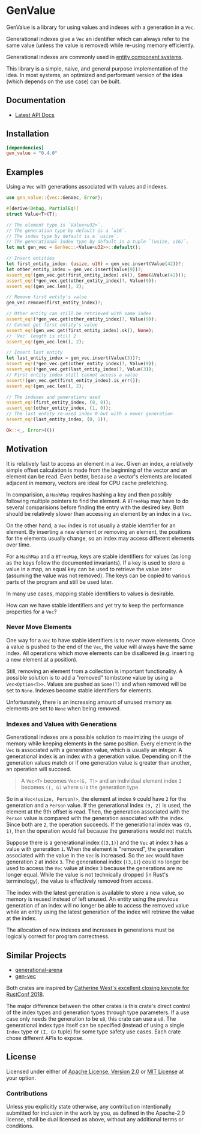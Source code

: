 # GenValue

GenValue is a library for using values and indexes with a generation in a
`Vec`.

Generational indexes give a `Vec` an identifier which can always refer to the
same value (unless the value is removed) while re-using memory efficiently.

Generational indexes are commonly used in [entity component systems][wiki_ecs].

This library is a simple, naive, and general purpose implementation of the idea.
In most systems, an optimized and performant version of the idea (which depends on the
use case) can be built.

## Documentation

* [Latest API Docs][docs_rs_gen_value]

## Installation

```toml
[dependencies]
gen_value = "0.4.0"
```

## Examples

Using a `Vec` with generations associated with values and indexes.

```rust
use gen_value::{vec::GenVec, Error};

#[derive(Debug, PartialEq)]
struct Value<T>(T);

// The element type is `Value<u32>`.
// The generation type by default is a `u16`.
// The index type by default is a `usize`.
// The generational index type by default is a tuple `(usize, u16)`.
let mut gen_vec = GenVec::<Value<u32>>::default();

// Insert entities
let first_entity_index: (usize, u16) = gen_vec.insert(Value(42))?;
let other_entity_index = gen_vec.insert(Value(9))?;
assert_eq!(gen_vec.get(first_entity_index).ok(), Some(&Value(42)));
assert_eq!(*gen_vec.get(other_entity_index)?, Value(9));
assert_eq!(gen_vec.len(), 2);

// Remove first entity's value
gen_vec.remove(first_entity_index)?;

// Other entity can still be retrieved with same index 
assert_eq!(*gen_vec.get(other_entity_index)?, Value(9));
// Cannot get first entity's value
assert_eq!(gen_vec.get(first_entity_index).ok(), None);
// `Vec` length is still 2
assert_eq!(gen_vec.len(), 2);

// Insert last entity
let last_entity_index = gen_vec.insert(Value(3))?;
assert_eq!(*gen_vec.get(other_entity_index)?, Value(9));
assert_eq!(*gen_vec.get(last_entity_index)?, Value(3));
// First entity index still cannot access a value
assert!(gen_vec.get(first_entity_index).is_err());
assert_eq!(gen_vec.len(), 2);

// The indexes and generations used
assert_eq!(first_entity_index, (0, 0));
assert_eq!(other_entity_index, (1, 0));
// The last entity re-used index 0 but with a newer generation
assert_eq!(last_entity_index, (0, 1));

Ok::<_, Error>(())
```

## Motivation

It is relatively fast to access an element in a `Vec`. Given an index, a
relatively simple offset calculation is made from the beginning of the vector and
an element can be read. Even better, because a vector's elements are located
adjacent in memory, vectors are ideal for CPU cache prefetching.

In comparision, a `HashMap` requires hashing a key and then possibly following
multiple pointers to find the element. A `BTreeMap` may have to do several
comparisions before finding the entry with the desired key. Both should be
relatively slower than accessing an element by an index in a `Vec`.

On the other hand, a `Vec` index is not usually a stable identifier for an
element. By inserting a new element or removing an element, the positions for
the elements usually change, so an index may access different elements over
time.

For a `HashMap` and a `BTreeMap`, keys are stable identifiers for
values (as long as the keys follow the documented invariants). If a key is used
to store a value in a map, an equal key can be used to retrieve the value later
(assuming the value was not removed). The keys can be copied to various parts of
the program and still be used later.

In many use cases, mapping stable identifiers to values is desirable.

How can we have stable identifiers and yet try to keep the performance
properties for a `Vec`?

### Never Move Elements

One way for a `Vec` to have stable identifiers is to never move elements. Once a
value is pushed to the end of the `Vec`, the value will always have the same
index. All operations which move elements can be disallowed (e.g. inserting a
new element at a position).

Still, removing an element from a collection is important functionality. A
possible solution is to add a "removed" tombstone value by using a
`Vec<Option<T>>`. Values are pushed as `Some(T)` and when removed will be set to
`None`. Indexes become stable identifiers for elements.

Unfortunately, there is an increasing amount of unused memory as elements are
set to `None` when being removed.

### Indexes and Values with Generations

Generational indexes are a possible solution to maximizing the usage of memory
while keeping elements in the same position. Every element in the `Vec` is
associated with a generation value, which is usually an integer. A generational
index is an index with a generation value. Depending on if the generation values
match or if one generation value is greater than another, an operation will
succeed.

> A `Vec<T>` becomes `Vec<(G, T)>` and an individual element index `I` becomes
> `(I, G)` where `G` is the generation type.

So in a `Vec<(usize, Person)>`, the element at index `9` could have `2` for the
generation and a `Person` value. If the generational index `(9, 2)` is used, the
element at the 9th offset is read. Then, the generation associated with the
`Person` value is compared with the generation associated with the index. Since
both are `2`, the operation succeeds. If the generational index was `(9, 1)`,
then the operation would fail because the generations would not match.

Suppose there is a generational index (`(3,1)`) and the `Vec` at index `3` has a
value with generation `1`. When the element is "removed", the generation
associated with the value in the `Vec` is increased. So the `Vec` would have
generation `2` at index `3`. The generational index (`(3,1)`) could no longer be
used to access the `Vec` value at index `3` because the generations are no
longer equal. While the value is not technically dropped (in Rust's
terminology), the value is effectively removed from access.

The index with the latest generation is available to store a new value, so
memory is reused instead of left unused. An entity using the previous generation
of an index will no longer be able to access the removed value while an entity
using the latest generation of the index will retrieve the value at the index.

The allocation of new indexes and increases in generations must be logically
correct for program correctness.

## Similar Projects

* [generational-arena][generational_arena]
* [gen-vec][gen_vec]

Both crates are inspired by [Catherine West's excellent closing keynote for
RustConf 2018][rustconf_2018_closing_keynote].

The major difference between the other crates is this crate's direct control of
the index types and generation types through type parameters. If a use case only
needs the generation to be `u8`, this crate can use a `u8`. The generational
index type itself can be specified (instead of using a single `Index` type or
`(I, G)` tuple) for some type safety use cases. Each crate chose different APIs
to expose.

## License

Licensed under either of [Apache License, Version 2.0][LICENSE_APACHE] or [MIT
License][LICENSE_MIT] at your option.

### Contributions

Unless you explicitly state otherwise, any contribution intentionally submitted
for inclusion in the work by you, as defined in the Apache-2.0 license, shall be
dual licensed as above, without any additional terms or conditions.

[LICENSE_APACHE]: LICENSE-APACHE
[LICENSE_MIT]: LICENSE-MIT
[wiki_ecs]: https://en.wikipedia.org/wiki/Entity_component_system
[docs_rs_gen_value]: https://docs.rs/gen_value/
[BTreeMap]: https://doc.rust-lang.org/std/collections/struct.BTreeMap.html
[Vec]: https://doc.rust-lang.org/std/vec/struct.Vec.html
[generational_arena]: https://crates.io/crates/generational-arena
[gen_vec]: https://crates.io/crates/gen-vec
[rustconf_2018_closing_keynote]: https://www.youtube.com/watch?v=aKLntZcp27M 